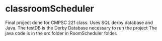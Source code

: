 # classroomScheduler
Final project done for CMPSC 221 class. Uses SQL derby database and Java.
The testDB is the Derby Database necessary to run the project
The java code is in the src folder in RoomScheduler folder.
